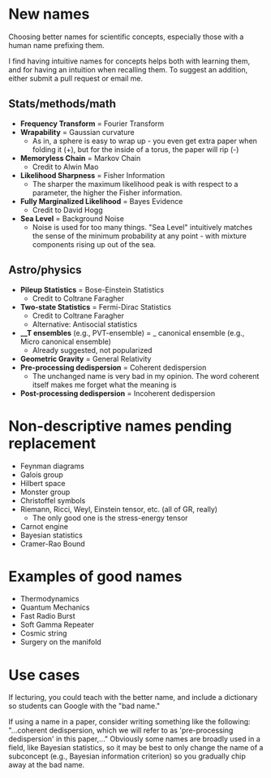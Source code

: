 # New names
Choosing better names for scientific concepts, especially those with a human name prefixing them.

I find having intuitive names for concepts helps both with learning them, and for having an intuition when recalling them. To suggest an addition, either submit a pull request or email me.

## Stats/methods/math

- **Frequency Transform** = Fourier Transform
- **Wrapability** = Gaussian curvature
    - As in, a sphere is easy to wrap up - you even get extra paper when folding it (+), but for the inside of a torus, the paper will rip (-)
- **Memoryless Chain** = Markov Chain
    - Credit to Alwin Mao
- **Likelihood Sharpness** = Fisher Information
    - The sharper the maximum likelihood peak is with respect to a parameter, the higher the Fisher information.
- **Fully Marginalized Likelihood** = Bayes Evidence
    - Credit to David Hogg
- **Sea Level** = Background Noise
    - Noise is used for too many things. "Sea Level" intuitively matches the sense of the minimum probability at any point - with mixture components rising up out of the sea.

## Astro/physics

- **Pileup Statistics** = Bose-Einstein Statistics
    - Credit to Coltrane Faragher
- **Two-state Statistics** = Fermi-Dirac Statistics
    - Credit to Coltrane Faragher
    - Alternative: Antisocial statistics
- **\_\_T ensembles** (e.g., PVT-ensemble) = \_ canonical ensemble (e.g., Micro canonical ensemble)
    - Already suggested, not popularized
- **Geometric Gravity** = General Relativity
- **Pre-processing dedispersion** = Coherent dedispersion
    - The unchanged name is very bad in my opinion. The word coherent itself makes me forget what the meaning is
- **Post-processing dedispersion** = Incoherent dedispersion


# Non-descriptive names pending replacement

- Feynman diagrams
- Galois group
- Hilbert space
- Monster group
- Christoffel symbols
- Riemann, Ricci, Weyl, Einstein tensor, etc. (all of GR, really)
    - The only good one is the stress-energy tensor
- Carnot engine
- Bayesian statistics
- Cramer-Rao Bound

# Examples of good names

- Thermodynamics
- Quantum Mechanics
- Fast Radio Burst
- Soft Gamma Repeater
- Cosmic string
- Surgery on the manifold

# Use cases

If lecturing, you could teach with the better name, and include a dictionary so students can Google with the "bad name."

If using a name in a paper, consider writing something like the following: "...coherent dedispersion, which we will refer to as 'pre-processing dedispersion' in this paper,..." Obviously some names are broadly used in a field, like Bayesian statistics, so it may be best to only change the name of a subconcept (e.g., Bayesian information criterion) so you gradually chip away at the bad name.
